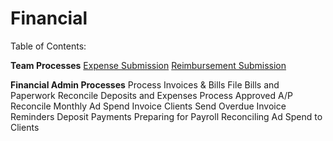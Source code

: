 <!-- TITLE: Financial -->
<!-- SUBTITLE: Internal Brolik financial processes -->

# Financial
Table of Contents:

**Team Processes**
[Expense Submission](http://wiki.brolik.com/financial/expense-submission)
[Reimbursement Submission](http://wiki.brolik.com/financial/reimbursement-submission)

**Financial Admin Processes**
Process Invoices & Bills
File Bills and Paperwork
Reconcile Deposits and Expenses
Process Approved A/P
Reconcile Monthly Ad Spend
Invoice Clients
Send Overdue Invoice Reminders
Deposit Payments
Preparing for Payroll
Reconciling Ad Spend to Clients

